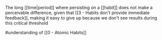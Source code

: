 The long [[time|period]] where persisting on a [[habit]] does not make a perceivable difference, given that [[3 - Habits don't provide immediate feedback]], making it easy to give up because we don't see results during this critical threshold

#understanding of [[0 - Atomic Habits]]
